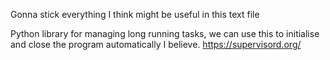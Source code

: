 Gonna stick everything I think might be useful in this text file

Python library for managing long running tasks, we can use this to initialise and close the program automatically I believe.
https://supervisord.org/

